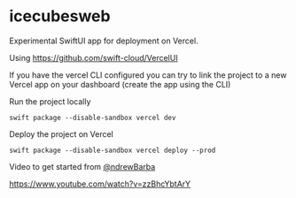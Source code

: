 # icecubesweb

Experimental SwiftUI app for deployment on Vercel. 

Using https://github.com/swift-cloud/VercelUI

If you have the vercel CLI configured you can try to link the project to a new Vercel app on your dashboard (create the app using the CLI)

Run the project locally

`swift package --disable-sandbox vercel dev`   

Deploy the project on Vercel

`swift package --disable-sandbox vercel deploy --prod`

Video to get started from [@ndrewBarba](https://github.com/AndrewBarba)

https://www.youtube.com/watch?v=zzBhcYbtArY

